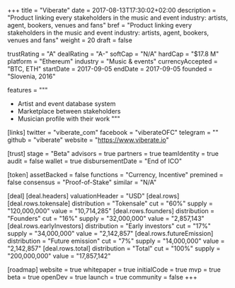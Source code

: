 +++
title = "Viberate"
date = 2017-08-13T17:30:02+02:00
description = "Product linking every stakeholders in the music and event industry: artists, agent, bookers, venues and fans"
bref = "Product linking every stakeholders in the music and event industry: artists, agent, bookers, venues and fans"
weight = 20
draft = false

trustRating = "A"
dealRating = "A-"
softCap = "N/A"
hardCap = "$17.8 M"
platform = "Ethereum"
industry = "Music & events"
currencyAccepted = "BTC, ETH"
startDate = 2017-09-05
endDate = 2017-09-05
founded = "Slovenia, 2016"

features = """
- Artist and event database system
- Marketplace between stakeholders
- Musician profile with their work
"""

[links]
  twitter = "viberate_com"
  facebook = "viberateOFC"
  telegram = ""
  github = "viberate"
  website = "https://www.viberate.io"

[trust]
  stage = "Beta"
  advisors = true
  partners = true
  teamIdentity = true
  audit = false
  wallet = true
  disbursementDate = "End of ICO"

[token]
  assetBacked = false
  functions = "Currency, Incentive"
  premined = false
  consensus = "Proof-of-Stake"
  similar = "N/A"

[deal]
  [deal.headers]
    valuationHeader = "USD"
  [deal.rows]
    [deal.rows.tokensale]
      distribution = "Tokensale"
      cut = "60%"
      supply = "120,000,000"
      value = "10,714,285"
    [deal.rows.founders]
      distribution = "Founders"
      cut = "16%"
      supply = "32,000,000"
      value = "2,857,143"
    [deal.rows.earlyInvestors]
      distribution = "Early investors"
      cut = "17%"
      supply = "34,000,000"
      value = "2,142,857"
    [deal.rows.futureEmission]
      distribution = "Future emission"
      cut = "7%"
      supply = "14,000,000"
      value = "2,142,857"
    [deal.rows.total]
      distribution = "Total"
      cut = "100%"
      supply = "200,000,000"
      value = "17,857,142"

[roadmap]
  website = true
  whitepaper = true
  initialCode = true
  mvp = true
  beta = true
  openDev = true
  launch = true
  community = false
+++
